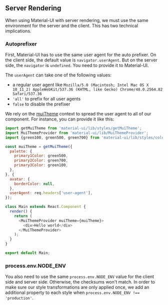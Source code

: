 ## Server Rendering

When using Material-UI with server rendering, we must use the same environment for the server and the client.
This has two technical implications.

### Autoprefixer

First, Material-UI has to use the same user agent for the auto prefixer.
On the client side, the default value is `navigator.userAgent`.
But on the server side, the `navigator` is `undefined`. You need to provide it to Material-UI.

The `userAgent` can take one of the following values:
- a regular user agent like
`Mozilla/5.0 (Macintosh; Intel Mac OS X 10_11_2) AppleWebKit/537.36 (KHTML, like Gecko) Chrome/48.0.2564.82 Safari/537.36`
- `'all'` to prefix for all user agents
- `false` to disable the prefixer

We rely on the [muiTheme](/#/customization/themes) context to spread the user agent to all of our component.
For instance, you can provide it like this:

```js
import getMuiTheme from 'material-ui/lib/styles/getMuiTheme';
import MuiThemeProvider from 'material-ui/lib/MuiThemeProvider';
import {green100, green500, green700} from 'material-ui/lib/styles/colors';

const muiTheme = getMuiTheme({
  palette: {
    primary1Color: green500,
    primary2Color: green700,
    primary3Color: green100,
  },
}, {
  avatar: {
    borderColor: null,
  },
  userAgent: req.headers['user-agent'],
});

class Main extends React.Component {
  render() {
    return (
      <MuiThemeProvider muiTheme={muiTheme}>
        <div>Hello world</div>
      </MuiThemeProvider>
    );
  }
}

export default Main;
```

### process.env.NODE_ENV

You also need to use the same `process.env.NODE_ENV` value for the client side and server side.
Otherwise, the checksums won't match.
In order to make sure our style transformations are only applied once,
we add an additional property to each style when `process.env.NODE_ENV !== 'production'`.
